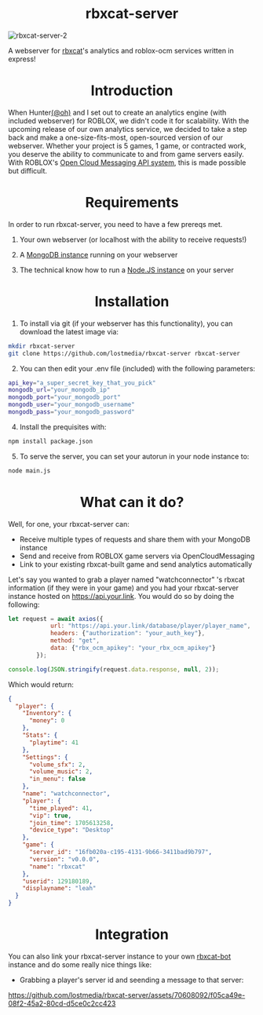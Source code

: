 <h1 align="center">rbxcat-server</h1>

![rbxcat-server-2](https://github.com/lostmedia/rbxcat-server/assets/70608092/91a763e8-70ab-4d1e-8f98-a34110931785)

A webserver for [rbxcat](https://github.com/fartg/rbxcat)'s analytics and roblox-ocm services written in express!
  
<h1 align="center"> Introduction </h1>

When Hunter[(@oh)](https://github.com/oh) and I set out to create an analytics engine (with included webserver) for ROBLOX, we didn't code it for scalability. With the upcoming release of our own analytics service, we decided to take a step back and make a one-size-fits-most, open-sourced version of our webserver. Whether your project is 5 games, 1 game, or contracted work, you deserve the ability to communicate to and from game servers easily. With ROBLOX's [Open Cloud Messaging API system](https://create.roblox.com/docs/cloud/open-cloud/usage-messaging), this is made possible but difficult.

<h1 align="center"> Requirements </h1>
In order to run rbxcat-server, you need to have a few prereqs met.

1. Your own webserver (or localhost with the ability to receive requests!)

2. A [MongoDB instance](https://hub.docker.com/_/mongo) running on your webserver

3. The technical know how to run a [Node.JS instance](https://hub.docker.com/_/node/) on your server

<h1 align="center"> Installation </h1>

1. To install via git (if your webserver has this functionality), you can download the latest image via:
```bash
mkdir rbxcat-server
git clone https://github.com/lostmedia/rbxcat-server rbxcat-server
```
2. You can then edit your .env file (included) with the following parameters:
```bash
api_key="a_super_secret_key_that_you_pick"
mongodb_url="your_mongodb_ip"
mongodb_port="your_mongodb_port"
mongodb_user="your_mongodb_username"
mongodb_pass="your_mongodb_password"
```
4. Install the prequisites with:
```bash
npm install package.json
```

5. To serve the server, you can set your autorun in your node instance to:
```bash
node main.js
```

<h1 align="center"> What can it do? </h1>
Well, for one, your rbxcat-server can:

- Receive multiple types of requests and share them with your MongoDB instance
- Send and receive from ROBLOX game servers via OpenCloudMessaging
- Link to your existing rbxcat-built game and send analytics automatically

Let's say you wanted to grab a player named "watchconnector" 's rbxcat information (if they were in your game) and you had your rbxcat-server instance hosted on https://api.your.link.
You would do so by doing the following:
```js
let request = await axios({
            url: "https://api.your.link/database/player/player_name",
            headers: {"authorization": "your_auth_key"},
            method: "get",
            data: {"rbx_ocm_apikey": "your_rbx_ocm_apikey"}
        });

console.log(JSON.stringify(request.data.response, null, 2));
```

Which would return:
```json
{
  "player": {
    "Inventory": {
      "money": 0
    },
    "Stats": {
      "playtime": 41
    },
    "Settings": {
      "volume_sfx": 2,
      "volume_music": 2,
      "in_menu": false
    },
    "name": "watchconnector",
    "player": {
      "time_played": 41,
      "vip": true,
      "join_time": 1705613258,
      "device_type": "Desktop"
    },
    "game": {
      "server_id": "16fb020a-c195-4131-9b66-3411bad9b797",
      "version": "v0.0.0",
      "name": "rbxcat"
    },
    "userid": 129180189,
    "displayname": "leah"
  }
}
```


<h1 align="center"> Integration </h1>

You can also link your rbxcat-server instance to your own [rbxcat-bot](https://github.com/fartg/rbxcat-bot) instance and do some really nice things like:


- Grabbing a player's server id and seending a message to that server:

https://github.com/lostmedia/rbxcat-server/assets/70608092/f05ca49e-08f2-45a2-80cd-d5ce0c2cc423


